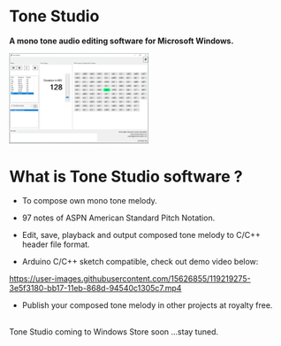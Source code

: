 # Tone Studio
**A mono tone audio editing software for Microsoft Windows.**

<img src="https://github.com/rickygai/tonestudio/blob/main/images/ToneStudio.png" width=50% height=50%>

# What is Tone Studio software ?
- To compose own mono tone melody.

- 97 notes of ASPN American Standard Pitch Notation.

- Edit, save, playback and output composed tone melody to C/C++ header file format.

- Arduino C/C++ sketch compatible, check out demo video below:

https://user-images.githubusercontent.com/15626855/119219275-3e5f3180-bb17-11eb-868d-94540c1305c7.mp4

- Publish your composed tone melody in other projects at royalty free.
<br><br/>

Tone Studio coming to Windows Store soon ...stay tuned.
<br><br/>
